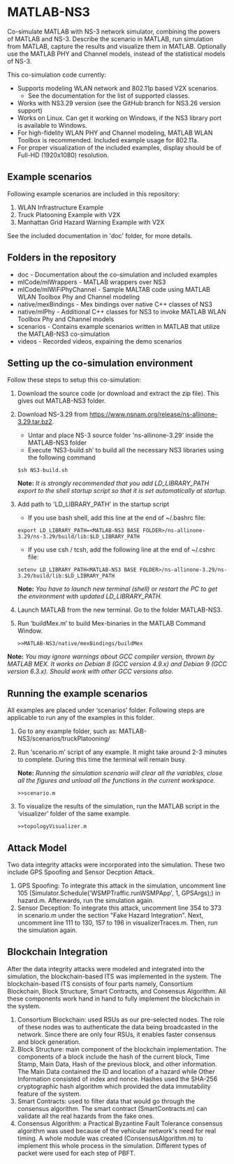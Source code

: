 # MATLAB-NS3
Co-simulate MATLAB with NS-3 network simulator, combining the powers of MATLAB and NS-3. Describe the scenario in MATLAB, run simulation from MATLAB, capture the results and visualize them in MATLAB.
Optionally use the MATLAB PHY and Channel models, instead of the statistical models of NS-3.

This co-simulation code currently:
   * Supports modeling WLAN network and 802.11p based V2X scenarios.
      *	See the documentation for the list of supported classes.
   * Works with NS3.29 version (see the GitHub branch for NS3.26 version support)
   * Works on Linux. Can get it working on Windows, if the NS3 library port is available to Windows.
   * For high-fidelity WLAN PHY and Channel modeling, MATLAB WLAN Toolbox is recommended. Included example usage for 802.11a.
   * For proper visualization of the included examples, display should be of Full-HD (1920x1080) resolution.

## Example scenarios
Following example scenarios are included in this repository:
   1. WLAN Infrastructure Example
   2. Truck Platooning Example with V2X
   3. Manhattan Grid Hazard Warning Example with V2X

See the included documentation in 'doc' folder, for more details.

## Folders in the repository
   * doc - Documentation about the co-simulation and included examples
   * mlCode/mlWrappers - MATLAB wrappers over NS3
   * mlCode/mlWiFiPhyChannel - Sample MALTAB code using MATLAB WLAN Toolbox Phy and Channel modeling
   * native/mexBindings - Mex bindings over native C++ classes of NS3
   * native/mlPhy - Additional C++ classes for NS3 to invoke MATLAB WLAN Toolbox Phy and Channel models
   * scenarios - Contains example scenarios written in MATLAB that utilize the MATLAB-NS3 co-simulation
   * videos - Recorded videos, expaining the demo scenarios

## Setting up the co-simulation environment
Follow these steps to setup this co-simulation:
1. Download the source code (or download and extract the zip file). This gives out MATLAB-NS3 folder.
1. Download NS-3.29 from https://www.nsnam.org/release/ns-allinone-3.29.tar.bz2.
   *	Untar and place NS-3 source folder 'ns-allinone-3.29\' inside the MATLAB-NS3 folder
   *	Execute ‘NS3-build.sh’ to build all the necessary NS3 libraries using the following command
   
    `$sh NS3-build.sh`

   **Note:** *It is strongly recommended that you add LD_LIBRARY_PATH export to the shell startup script so that it is set automatically at startup.*

1. Add path to 'LD_LIBRARY_PATH' in the startup script
   * If you use bash shell, add this line at the end of ~/.bashrc file:

    `export LD_LIBRARY_PATH=<MATLAB-NS3 BASE FOLDER>/ns-allinone-3.29/ns-3.29/build/lib:$LD_LIBRARY_PATH`

   * If you use csh / tcsh, add the following line at the end of ~/.cshrc file:

    `setenv LD_LIBRARY_PATH<MATLAB-NS3 BASE FOLDER>/ns-allinone-3.29/ns-3.29/build/lib:$LD_LIBRARY_PATH`

   **Note:** *You have to launch new terminal (shell) or restart the PC to get the environment with updated LD_LIBRARY_PATH.*

1. Launch MATLAB from the new terminal. Go to the folder MATLAB-NS3.
1.	Run ‘buildMex.m’ to build Mex-binaries in the MATLAB Command Window.

    `>>MATLAB-NS3/native/mexBindings/buildMex`

   **Note:** *You may ignore warnings about GCC compiler version, thrown by MATLAB MEX. It works on Debian 8 (GCC version 4.9.x) and Debian 9 (GCC version 6.3.x). Should work with other GCC versions also.*

## Running the example scenarios
All examples are placed under ‘scenarios’ folder. Following steps are applicable to run any of the examples in this folder.
1.	Go to any example folder, such as: MATLAB-NS3/scenarios/truckPlatooning/
2.	Run ‘scenario.m’ script of any example. It might take around 2-3 minutes to complete. During this time the terminal will remain busy.

    **Note:** *Running the simulation scenario will clear all the variables, close all the figures and unload all the functions in the current workspace.*

    `>>scenario.m`

3.	To visualize the results of the simulation, run the MATLAB script in the ‘visualizer’ folder of the same example.

    `>>topologyVisualizer.m`


## Attack Model
Two data integrity attacks were incorporated into the simulation. These two include GPS Spoofing and Sensor Decption Attack.

1. GPS Spoofing: To integrate this attack in the simulation, uncomment line 105 (Simulator.Schedule('WSMPTraffic.runWSMPApp', 1, GPSArgs);) in hazard.m. Afterwards, run the simulation again.
2. Sensor Deception: To integrate this attack, uncomment line 354 to 373 in scenario.m under the section "Fake Hazard Integration". Next, uncomment line 111 to 130,  157 to 196 in visualizerTraces.m. Then, run the simulation again.


## Blockchain Integration
After the data integrity attacks were modeled and integrated into the simulation, the blockchain-based ITS was implemented in the system. The blockchain-based ITS consists of four parts namely, Consortium Blockchain, Block Structure, Smart Contracts, and Consensus Algorithm. All these components work hand in hand to fully implement the blockchain in the system.
1. Consortium Blockchain: used RSUs as our pre-selected nodes. The role of these nodes was to authenticate the data being broadcasted in the network. Since there are only four RSUs, it enables faster consensus and block generation.
2. Block Structure:  main component of the blockchain implementation.  The components of a block include the hash of the current block, Time Stamp, Main Data, Hash of the previous block, and other information. The Main Data contained the ID and location of a hazard while Other Information consisted of index and nonce. Hashes  used  the  SHA-256  cryptographic  hash  algorithm  which  provided  the  data  immutability feature of the system.
3. Smart Contracts: used to filter data that would go through the consensus algorithm. The smart contract (SmartContracts.m) can validate all the real hazards from the fake ones.
4. Consensus Algorithm: a  Practical  Byzantine  Fault  Tolerance  consensus  algorithm  was  used  because  of  the vehicular network's need for real timing. A whole module was created (ConsensusAlgorithm.m) to implement this whole process in the simulation. Different types of packet were used for each step of PBFT.
